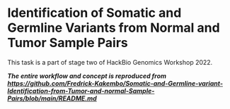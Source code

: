 # Identification of Somatic and Germline Variants from Normal and Tumor Sample Pairs

This task is a part of stage two of HackBio Genomics Workshop 2022.

***The entire workflow and concept is reproduced from https://github.com/Fredrick-Kakembo/Somatic-and-Germline-variant-Identification-from-Tumor-and-normal-Sample-Pairs/blob/main/README.md***
